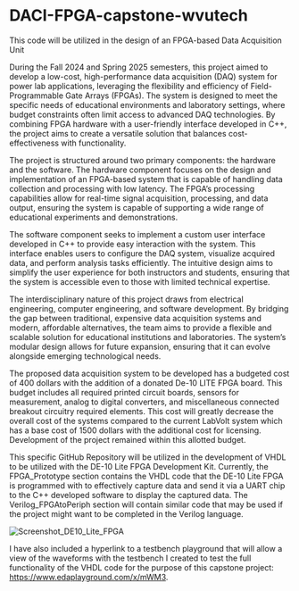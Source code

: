 # DACI-FPGA-capstone-wvutech
This code will be utilized in the design of an FPGA-based Data Acquisition Unit

During the Fall 2024 and Spring 2025 semesters, this project aimed to develop a low-cost, high-performance data acquisition (DAQ) system for power lab applications, leveraging the flexibility and efficiency of Field-Programmable Gate Arrays (FPGAs). The system is designed to meet the specific needs of educational environments and laboratory settings, where budget constraints often limit access to advanced DAQ technologies. By combining FPGA hardware with a user-friendly interface developed in C++, the project aims to create a versatile solution that balances cost-effectiveness with functionality.

The project is structured around two primary components: the hardware and the software. The hardware component focuses on the design and implementation of an FPGA-based system that is capable of handling data collection and processing with low latency. The FPGA’s processing capabilities allow for real-time signal acquisition, processing, and data output, ensuring the system is capable of supporting a wide range of educational experiments and demonstrations.

The software component seeks to implement a custom user interface developed in C++ to provide easy interaction with the system. This interface enables users to configure the DAQ system, visualize acquired data, and perform analysis tasks efficiently. The intuitive design aims to simplify the user experience for both instructors and students, ensuring that the system is accessible even to those with limited technical expertise.

The interdisciplinary nature of this project draws from electrical engineering, computer engineering, and software development. By bridging the gap between traditional, expensive data acquisition systems and modern, affordable alternatives, the team aims to provide a flexible and scalable solution for educational institutions and laboratories. The system’s modular design allows for future expansion, ensuring that it can evolve alongside emerging technological needs.

The proposed data acquisition system to be developed has a budgeted cost of 400 dollars with the addition of a donated De-10 LITE FPGA board. This budget includes all required printed circuit boards, sensors for measurement, analog to digital converters, and miscellaneous connected breakout circuitry required elements. This cost will greatly decrease the overall cost of the systems compared to the current LabVolt system which has a base cost of 1500 dollars with the additional cost for licensing. Development of the project remained within this allotted budget.

This specific GitHub Repository will be utilized in the development of VHDL to be utilized with the DE-10 Lite FPGA Development Kit. Currently, the FPGA_Prototype section contains the VHDL code that the DE-10 Lite FPGA is programmed with to effectively capture data and send it via a UART chip to the C++ developed software to display the captured data. The Verilog_FPGAtoPeriph section will contain similar code that may be used if the project might want to be completed in the Verilog language.

![Screenshot_DE10_Lite_FPGA](https://github.com/user-attachments/assets/ea1ff969-d5d5-4df2-aae3-5566f7dc1034)

I have also included a hyperlink to a testbench playground that will allow a view of the waveforms with the testbench I created to test the full functionality of the VHDL code for the purpose of this capstone project: https://www.edaplayground.com/x/mWM3.
